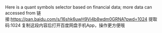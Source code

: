 Here is a quant symbols selector based on financial data; more data can accessed from 链接:https://pan.baidu.com/s/16shk6uwH9Vi4b8wdm0GRNA?pwd=1024 提取码:1024 复制这段内容后打开百度网盘手机App，操作更方便哦
